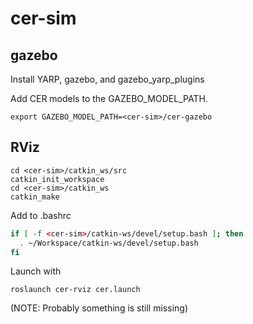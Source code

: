 cer-sim
=======


gazebo
------

Install YARP, gazebo, and gazebo_yarp_plugins

Add CER models to the GAZEBO_MODEL_PATH.

```
export GAZEBO_MODEL_PATH=<cer-sim>/cer-gazebo
```


RViz
----


```
cd <cer-sim>/catkin_ws/src
catkin_init_workspace
cd <cer-sim>/catkin_ws
catkin_make
```

Add to .bashrc

```bash
if [ -f <cer-sim>/catkin-ws/devel/setup.bash ]; then
  . ~/Workspace/catkin-ws/devel/setup.bash
fi
```




Launch with
```
roslaunch cer-rviz cer.launch
```

(NOTE: Probably something is still missing)


